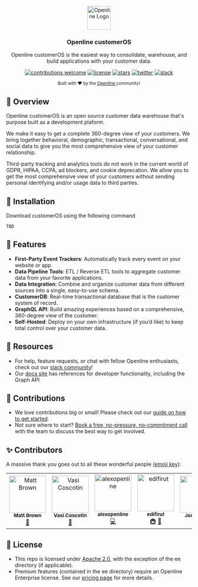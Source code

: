 <div align="center">
  <a href="https://openline.ai">
    <img
      src="https://www.openline.ai/TeamHero.svg"
      alt="Openline Logo"
      height="64"
    />
  </a>
  <br />
  <p>
    <h3>
      <b>
        Openline customerOS
      </b>
    </h3>
  </p>
  <p>
    Openline customerOS is the easiest way to consolidate, warehouse, and build applications with your customer data.
  </p>
  <p>

[![contributions welcome](https://img.shields.io/badge/contributions-welcome-brightgreen?logo=github)][customerOS-repo] 
[![license](https://img.shields.io/badge/license-Apache%202-blue)][apache2] 
[![stars](https://img.shields.io/github/stars/openline-ai/openline-customer-os?style=social)][customerOS-repo] 
[![twitter](https://img.shields.io/twitter/follow/openlineAI?style=social)][twitter] 
[![slack](https://img.shields.io/badge/slack-community-blueviolet.svg?logo=slack)][slack]

  </p>
  <p>
    <sub>
      Built with ❤︎ by the
      <a href="https://openline.ai">
        Openline
      </a>
      community!
    </sub>
  </p>
</div>


## 👋 Overview
Openline customerOS is an open source customer data warehouse that's purpose built as a development plaform.  

We make it easy to get a complete 360-degree view of your customers.  We bring together behavioral, demographic, transactional, conversational, and social data to give you the most comprehensive view of your customer relationship.  

Third-party tracking and analytics tools do not work in the current world of GDPR, HIPAA, CCPA, ad blockers, and cookie deprecation.  We allow you to get the most comprehensive view of your customers without sending personal identifying and/or usage data to third parties.

## 🚀 Installation
Download customerOS using the following command

```
TBD
```

## 🙌 Features

- **First-Party Event Trackers**:  Automatically track every event on your website or app.
- **Data Pipeline Tools**:  ETL / Reverse ETL tools to aggregate customer data from your favorite applications.
- **Data Integration**:  Combine and organize customer data from different sources into a single, easy-to-use schema.
- **CustomerDB**:  Real-time transactional database that is the customer system of record.
- **GraphQL API**:  Build amazing experiences based on a comprehensive, 360-degree view of the customer.
- **Self-Hosted**:  Deploy on your own infrastructure (if you’d like) to keep total control over your customer data.

## 🤝 Resources

- For help, feature requests, or chat with fellow Openline enthusiasts, check out our [slack community][slack]!
- Our [docs site][docs] has references for developer functionality, including the Graph API

## 💪 Contributions

- We love contributions big or small!  Please check out our [guide on how to get started][contributions].
- Not sure where to start?  [Book a free, no-pressure, no-commitment call][call] with the team to discuss the best way to get involved.

## ✨ Contributors

A massive thank you goes out to all these wonderful people ([emoji key][emoji]):

<!-- ALL-CONTRIBUTORS-LIST:START - Do not remove or modify this section -->
<!-- prettier-ignore-start -->
<!-- markdownlint-disable -->
<table>
  <tbody>
    <tr>
      <td align="center"><a href="https://github.com/mattbr0wn"><img src="https://avatars.githubusercontent.com/u/113338429?v=4?s=100" width="100px;" alt="Matt Brown"/><br /><sub><b>Matt Brown</b></sub></a><br /><a href="https://github.com/openline-ai/openline-customer-os/commits?author=mattbr0wn" title="Documentation">📖</a></td>
      <td align="center"><a href="http://openline.ai"><img src="https://avatars.githubusercontent.com/u/88987042?v=4?s=100" width="100px;" alt="Vasi Coscotin"/><br /><sub><b>Vasi Coscotin</b></sub></a><br /><a href="https://github.com/openline-ai/openline-customer-os/commits?author=xvasi" title="Documentation">📖</a></td>
      <td align="center"><a href="https://github.com/alexopenline"><img src="https://avatars.githubusercontent.com/u/95470380?v=4?s=100" width="100px;" alt="alexopenline"/><br /><sub><b>alexopenline</b></sub></a><br /><a href="https://github.com/openline-ai/openline-customer-os/commits?author=alexopenline" title="Code">💻</a></td>
      <td align="center"><a href="https://github.com/edifirut"><img src="https://avatars.githubusercontent.com/u/108661145?v=4?s=100" width="100px;" alt="edifirut"/><br /><sub><b>edifirut</b></sub></a><br /><a href="#infra-edifirut" title="Infrastructure (Hosting, Build-Tools, etc)">🚇</a> <a href="https://github.com/openline-ai/openline-customer-os/pulls?q=is%3Apr+reviewed-by%3Aedifirut" title="Reviewed Pull Requests">👀</a></td>
      <td align="center"><a href="https://github.com/jontyk"><img src="https://avatars.githubusercontent.com/u/81759836?v=4?s=100" width="100px;" alt="Jonty Knox"/><br /><sub><b>Jonty Knox</b></sub></a><br /><a href="https://github.com/openline-ai/openline-customer-os/pulls?q=is%3Apr+reviewed-by%3Ajontyk" title="Reviewed Pull Requests">👀</a></td>
    </tr>
  </tbody>
</table>

<!-- markdownlint-restore -->
<!-- prettier-ignore-end -->

<!-- ALL-CONTRIBUTORS-LIST:END -->

## 🪪 License

- This repo is licensed under [Apache 2.0][apache2], with the exception of the ee directory (if applicable).
- Premium features (contained in the ee directory) require an Openline Enterprise license.  See our [pricing page][pricing] for more details.


[apache2]: https://www.apache.org/licenses/LICENSE-2.0
[call]: https://meetings-eu1.hubspot.com/matt2/customer-demos
[careers]: https://openline.ai
[contributions]: https://github.com/openline-ai/community/blob/main/README.md
[customerOS-repo]: https://github.com/openline-ai/openline-customer-os/
[docs]: https://openline.ai
[emoji]: https://allcontributors.org/docs/en/emoji-key
[pricing]: https://openline.ai/pricing
[slack]: https://join.slack.com/t/openline-ai/shared_invite/zt-1i6umaw6c-aaap4VwvGHeoJ1zz~ngCKQ
[twitter]: https://twitter.com/OpenlineAI
